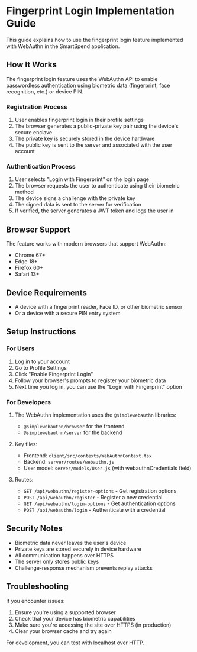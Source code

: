 # Fingerprint Login Implementation Guide

This guide explains how to use the fingerprint login feature implemented with WebAuthn in the SmartSpend application.

## How It Works

The fingerprint login feature uses the WebAuthn API to enable passwordless authentication using biometric data (fingerprint, face recognition, etc.) or device PIN.

### Registration Process

1. User enables fingerprint login in their profile settings
2. The browser generates a public-private key pair using the device's secure enclave
3. The private key is securely stored in the device hardware
4. The public key is sent to the server and associated with the user account

### Authentication Process

1. User selects "Login with Fingerprint" on the login page
2. The browser requests the user to authenticate using their biometric method
3. The device signs a challenge with the private key
4. The signed data is sent to the server for verification
5. If verified, the server generates a JWT token and logs the user in

## Browser Support

The feature works with modern browsers that support WebAuthn:
- Chrome 67+
- Edge 18+
- Firefox 60+
- Safari 13+

## Device Requirements

- A device with a fingerprint reader, Face ID, or other biometric sensor
- Or a device with a secure PIN entry system

## Setup Instructions

### For Users

1. Log in to your account
2. Go to Profile Settings
3. Click "Enable Fingerprint Login"
4. Follow your browser's prompts to register your biometric data
5. Next time you log in, you can use the "Login with Fingerprint" option

### For Developers

1. The WebAuthn implementation uses the `@simplewebauthn` libraries:
   - `@simplewebauthn/browser` for the frontend
   - `@simplewebauthn/server` for the backend

2. Key files:
   - Frontend: `client/src/contexts/WebAuthnContext.tsx`
   - Backend: `server/routes/webauthn.js`
   - User model: `server/models/User.js` (with webauthnCredentials field)

3. Routes:
   - `GET /api/webauthn/register-options` - Get registration options
   - `POST /api/webauthn/register` - Register a new credential
   - `GET /api/webauthn/login-options` - Get authentication options
   - `POST /api/webauthn/login` - Authenticate with a credential

## Security Notes

- Biometric data never leaves the user's device
- Private keys are stored securely in device hardware
- All communication happens over HTTPS
- The server only stores public keys
- Challenge-response mechanism prevents replay attacks

## Troubleshooting

If you encounter issues:

1. Ensure you're using a supported browser
2. Check that your device has biometric capabilities
3. Make sure you're accessing the site over HTTPS (in production)
4. Clear your browser cache and try again

For development, you can test with localhost over HTTP.
